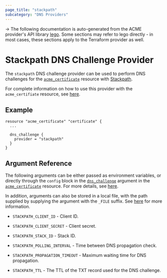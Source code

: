 ```yaml
---
page_title: "stackpath"
subcategory: "DNS Providers"
---
```


-> The following documentation is auto-generated from the ACME
provider's API library [lego](https://go-acme.github.io/lego/).  Some
sections may refer to lego directly - in most cases, these sections
apply to the Terraform provider as well.

# Stackpath DNS Challenge Provider

The `stackpath` DNS challenge provider can be used to perform DNS challenges for
the [`acme_certificate`][resource-acme-certificate] resource with
[Stackpath](https://www.stackpath.com/).

[resource-acme-certificate]: ../resources/certificate.md

For complete information on how to use this provider with the `acme_certifiate`
resource, see [here][resource-acme-certificate-dns-challenges].

[resource-acme-certificate-dns-challenges]: ../resources/certificate.md#using-dns-challenges

## Example

```hcl
resource "acme_certificate" "certificate" {
  ...

  dns_challenge {
    provider = "stackpath"
  }
}
```
## Argument Reference

The following arguments can be either passed as environment variables, or
directly through the `config` block in the
[`dns_challenge`][resource-acme-certificate-dns-challenge-arg] argument in the
[`acme_certificate`][resource-acme-certificate] resource. For more details, see
[here][resource-acme-certificate-dns-challenges].

[resource-acme-certificate-dns-challenge-arg]: ../resources/certificate.md#dns_challenge

In addition, arguments can also be stored in a local file, with the path
supplied by supplying the argument with the `_FILE` suffix. See
[here][acme-certificate-file-arg-example] for more information.

[acme-certificate-file-arg-example]: ../resources/certificate.md#using-variable-files-for-provider-arguments

* `STACKPATH_CLIENT_ID` - Client ID.
* `STACKPATH_CLIENT_SECRET` - Client secret.
* `STACKPATH_STACK_ID` - Stack ID.

* `STACKPATH_POLLING_INTERVAL` - Time between DNS propagation check.
* `STACKPATH_PROPAGATION_TIMEOUT` - Maximum waiting time for DNS propagation.
* `STACKPATH_TTL` - The TTL of the TXT record used for the DNS challenge.


